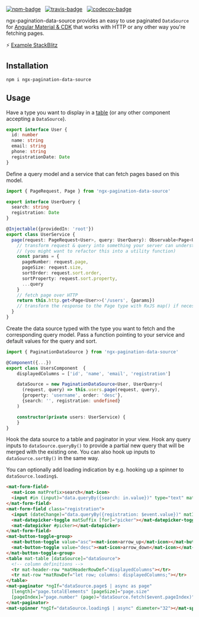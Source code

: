 [![npm-badge](https://img.shields.io/npm/v/ngx-pagination-data-source.svg?style=flat-square)](https://www.npmjs.com/package/ngx-pagination-data-source)
&nbsp;
[![travis-badge](https://img.shields.io/travis/nilsmehlhorn/ngx-pagination-data-source/master.svg?style=flat-square)](https://travis-ci.org/nilsmehlhorn/ngx-pagination-data-source)
&nbsp;
[![codecov-badge](https://codecov.io/gh/nilsmehlhorn/ngx-pagination-data-source/branch/master/graph/badge.svg)](https://codecov.io/gh/nilsmehlhorn/ngx-pagination-data-source)

ngx-pagination-data-source provides an easy to use paginated `DataSource` for [Angular Material & CDK](https://material.angular.io/) that works with HTTP or any other way you're fetching pages.

⚡ [Example StackBlitz](https://stackblitz.com/github/nilsmehlhorn/ngx-pagination-data-source-example)

## Installation

```bash
npm i ngx-pagination-data-source
```

## Usage

Have a type you want to display in a [table](https://material.angular.io/components/table/overview) (or any other component accepting a `DataSource`).

```ts
export interface User {
  id: number
  name: string
  email: string
  phone: string
  registrationDate: Date
}
```

Define a query model and a service that can fetch pages based on this model.

```ts
import { PageRequest, Page } from 'ngx-pagination-data-source'

export interface UserQuery {
  search: string
  registration: Date
}

@Injectable({providedIn: 'root'})
export class UserService {
  page(request: PageRequest<User>, query: UserQuery): Observable<Page<User>> {
    // transform request & query into something your server can understand
    // (you might want to refactor this into a utility function)
    const params = {
      pageNumber: request.page, 
      pageSize: request.size,
      sortOrder: request.sort.order,
      sortProperty: request.sort.property,
      ...query
    }
    // fetch page over HTTP
    return this.http.get<Page<User>>('/users', {params})
    // transform the response to the Page type with RxJS map() if necessary
  }
}
```

Create the data source typed with the type you want to fetch and the corresponding query model. Pass a function pointing to your service and default values for the query and sort.

```ts
import { PaginationDataSource } from 'ngx-pagination-data-source'

@Component({...})
export class UsersComponent  {
    displayedColumns = ['id', 'name', 'email', 'registration']

    dataSource = new PaginationDataSource<User, UserQuery>(
      (request, query) => this.users.page(request, query),
      {property: 'username', order: 'desc'},
      {search: '', registration: undefined}
    )

    constructor(private users: UserService) {
    }
}
```

Hook the data source to a table and paginator in your view. Hook any query inputs to `dataSource.queryBy()` to provide a partial new query that will be merged with the existing one. You can also hook up inputs to `dataSource.sortBy()` in the same way.

You can optionally add loading indication by e.g. hooking up a spinner to `dataSource.loading$`.

```html
<mat-form-field>
  <mat-icon matPrefix>search</mat-icon>
  <input #in (input)="data.queryBy({search: in.value})" type="text" matInput>
</mat-form-field>
<mat-form-field class="registration">
  <input (dateChange)="data.queryBy({registration: $event.value})" matInput [matDatepicker]="picker" placeholder="Registration"/>
  <mat-datepicker-toggle matSuffix [for]="picker"></mat-datepicker-toggle>
  <mat-datepicker #picker></mat-datepicker>
</mat-form-field>
<mat-button-toggle-group>
  <mat-button-toggle value="asc"><mat-icon>arrow_up</mat-icon></mat-button-toggle>
  <mat-button-toggle value="desc"><mat-icon>arrow_down</mat-icon></mat-button-toggle>
</mat-button-toggle-group>
<table mat-table [dataSource]="dataSource">
  <!-- column definitions -->
  <tr mat-header-row *matHeaderRowDef="displayedColumns"></tr>
  <tr mat-row *matRowDef="let row; columns: displayedColumns;"></tr>
</table>
<mat-paginator *ngIf="dataSource.page$ | async as page"
  [length]="page.totalElements" [pageSize]="page.size"
  [pageIndex]="page.number" (page)="dataSource.fetch($event.pageIndex)">
</mat-paginator>
<mat-spinner *ngIf="dataSource.loading$ | async" diameter="32"></mat-spinner>
```

